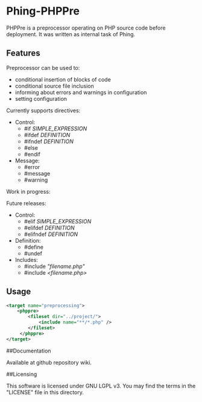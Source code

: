 # Phing-PHPPre
PHPPre is a preprocessor operating on PHP source code before deployment. It was written as internal task of Phing.
## Features
Preprocessor can be used to:
* conditional insertion of blocks of code
* conditional source file inclusion
* informing about errors and warnings in configuration
* setting configuration

Currently supports directives:

* Control:
    * &#35;if *SIMPLE_EXPRESSION*
    * &#35;ifdef *DEFINITION*
    * &#35;ifndef *DEFINITION*
    * &#35;else
    * &#35;endif
* Message:
    * &#35;error
    * &#35;message
    * &#35;warning

Work in progress:

Future releases:

* Control:
    * &#35;elif *SIMPLE_EXPRESSION*
    * &#35;elifdef *DEFINITION*
    * &#35;elifndef *DEFINITION*
* Definition:
    * &#35;define
    * &#35;undef
* Includes:
    * &#35;include *"filename.php"*
    * &#35;include *&lt;filename.php&gt;*
    
## Usage
```xml
<target name="preprocessing">
    <phppre>
        <fileset dir="../project/">
            <include name="**/*.php" />
        </fileset>
     </phppre>
</target>
```

##Documentation

Available at github repository wiki.

##Licensing

This software is licensed under GNU LGPL v3. You may find the terms in the "LICENSE" file in this directory.
